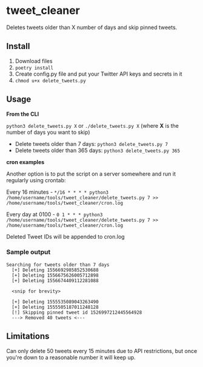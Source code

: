 # tweet_cleaner
Deletes tweets older than X number of days and skip pinned tweets.

## Install
1. Download files
2. `poetry install`
3. Create config.py file and put your Twitter API keys and secrets in it
4. `chmod u+x delete_tweets.py`

## Usage
**From the CLI**

`python3 delete_tweets.py X` or `./delete_tweets.py X` (where **X** is the number of days you want to skip)
- Delete tweets older than 7 days: `python3 delete_tweets.py 7`
- Delete tweets older than 365 days: `python3 delete_tweets.py 365`

**cron examples**

Another option is to put the script on a server somewhere and run it regularly using crontab:

Every 16 minutes - `*/16 * * * * python3 /home/username/tools/tweet_cleaner/delete_tweets.py 7 >> /home/username/tools/tweet_cleaner/cron.log`

Every day at 0100 - `0 1 * * * python3 /home/username/tools/tweet_cleaner/delete_tweets.py 7 >> /home/username/tools/tweet_cleaner/cron.log`

Deleted Tweet IDs will be appended to cron.log

### Sample output
```
Searching for tweets older than 7 days
  [+] Deleting 1556692985852530688
  [+] Deleting 1556675626005712898
  [+] Deleting 1556674409112281088
  
  <snip for brevity>
  
  [+] Deleting 1555535089043263490
  [+] Deleting 1555505187011248128
  [!] Skipping pinned tweet id 1526997212445564928
  ---> Removed 40 tweets <---
```

## Limitations
Can only delete 50 tweets every 15 minutes due to API restrictions, but once you're down to a reasonable number it will keep up.


